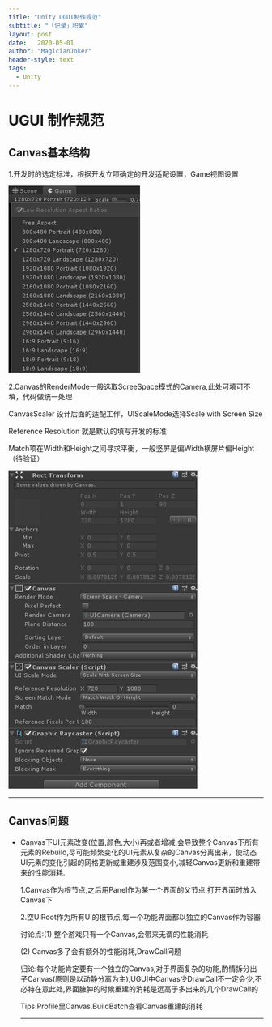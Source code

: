 ```yaml
---
title: "Unity UGUI制作规范"
subtitle: "「记录」积累"
layout: post
date:   2020-05-01
author: "MagicianJoker"
header-style: text
tags:
  - Unity
---
```


# UGUI 制作规范

## Canvas基本结构

1.开发时的选定标准，根据开发立项确定的开发适配设置，Game视图设置

![image-20201204192838980](https://raw.githubusercontent.com/MagicianJoker/magicianjoker.github.io/main/imageBed/202012/04/192839-258651.png)

2.Canvas的RenderMode一般选取ScreeSpace模式的Camera,此处可填可不填，代码做统一处理

CanvasScaler 设计后面的适配工作，UIScaleMode选择Scale with Screen Size

Reference Resolution 就是默认的填写开发的标准

Match项在Width和Height之间寻求平衡，一般竖屏是偏Width横屏片偏Height（待验证）

![image-20201209153057351](https://raw.githubusercontent.com/MagicianJoker/magicianjoker.github.io/main/imageBed/202012/09/153113-308639.png)



---

## Canvas问题

- Canvas下UI元素改变(位置,颜色,大小)再或者增减,会导致整个Canvas下所有元素的Rebuild,尽可能频繁变化的UI元素从复杂的Canvas分离出来，使动态UI元素的变化引起的网格更新或重建涉及范围变小,减轻Canvas更新和重建带来的性能消耗.

  1.Canvas作为根节点,之后用Panel作为某一个界面的父节点,打开界面时放入Canvas下

  2.空UIRoot作为所有UI的根节点,每一个功能界面都以独立的Canvas作为容器

  

  讨论点:(1) 整个游戏只有一个Canvas,会带来无谓的性能消耗

  (2) Canvas多了会有额外的性能消耗,DrawCall问题

  

  归论:每个功能肯定要有一个独立的Canvas,对于界面复杂的功能,酌情拆分出子Canvas(原则是以动静分离为主),UGUI中Canvas少DrawCall不一定会少,不必特在意此处,界面臃肿的时候重建的消耗是远高于多出来的几个DrawCall的

  Tips:Profile里Canvas.BuildBatch查看Canvas重建的消耗

  ---

  

  ​		